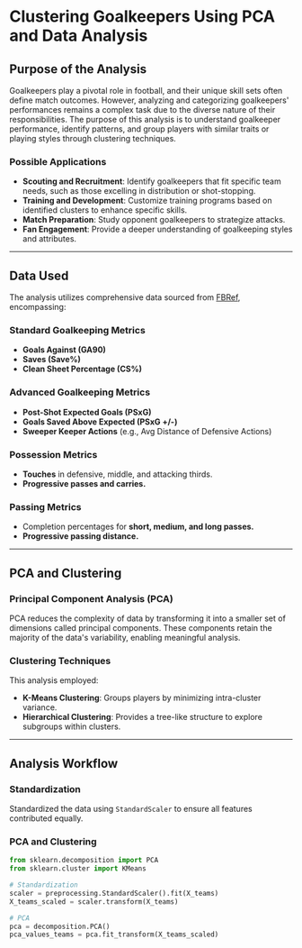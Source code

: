 # Clustering Goalkeepers Using PCA and Data Analysis

## Purpose of the Analysis
Goalkeepers play a pivotal role in football, and their unique skill sets often define match outcomes. However, analyzing and categorizing goalkeepers' performances remains a complex task due to the diverse nature of their responsibilities. The purpose of this analysis is to understand goalkeeper performance, identify patterns, and group players with similar traits or playing styles through clustering techniques.

### Possible Applications
- **Scouting and Recruitment**: Identify goalkeepers that fit specific team needs, such as those excelling in distribution or shot-stopping.
- **Training and Development**: Customize training programs based on identified clusters to enhance specific skills.
- **Match Preparation**: Study opponent goalkeepers to strategize attacks.
- **Fan Engagement**: Provide a deeper understanding of goalkeeping styles and attributes.

---

## Data Used
The analysis utilizes comprehensive data sourced from [FBRef](https://fbref.com), encompassing:

### Standard Goalkeeping Metrics
- **Goals Against (GA90)**
- **Saves (Save%)**
- **Clean Sheet Percentage (CS%)**

### Advanced Goalkeeping Metrics
- **Post-Shot Expected Goals (PSxG)**
- **Goals Saved Above Expected (PSxG +/-)**
- **Sweeper Keeper Actions** (e.g., Avg Distance of Defensive Actions)

### Possession Metrics
- **Touches** in defensive, middle, and attacking thirds.
- **Progressive passes and carries.**

### Passing Metrics
- Completion percentages for **short, medium, and long passes.**
- **Progressive passing distance.**

---

## PCA and Clustering

### Principal Component Analysis (PCA)
PCA reduces the complexity of data by transforming it into a smaller set of dimensions called principal components. These components retain the majority of the data's variability, enabling meaningful analysis.

### Clustering Techniques
This analysis employed:
- **K-Means Clustering**: Groups players by minimizing intra-cluster variance.
- **Hierarchical Clustering**: Provides a tree-like structure to explore subgroups within clusters.

---

## Analysis Workflow

### Standardization
Standardized the data using `StandardScaler` to ensure all features contributed equally.

### PCA and Clustering
```python
from sklearn.decomposition import PCA
from sklearn.cluster import KMeans

# Standardization
scaler = preprocessing.StandardScaler().fit(X_teams)
X_teams_scaled = scaler.transform(X_teams)

# PCA
pca = decomposition.PCA()
pca_values_teams = pca.fit_transform(X_teams_scaled)
